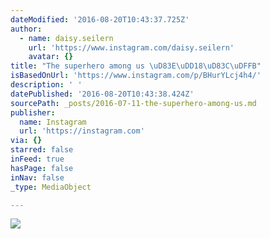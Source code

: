 ```yaml
---
dateModified: '2016-08-20T10:43:37.725Z'
author:
  - name: daisy.seilern
    url: 'https://www.instagram.com/daisy.seilern'
    avatar: {}
title: "The superhero among us \uD83E\uDD18\uD83C\uDFFB"
isBasedOnUrl: 'https://www.instagram.com/p/BHurYLcj4h4/'
description: ' '
datePublished: '2016-08-20T10:43:38.424Z'
sourcePath: _posts/2016-07-11-the-superhero-among-us.md
publisher:
  name: Instagram
  url: 'https://instagram.com'
via: {}
starred: false
inFeed: true
hasPage: false
inNav: false
_type: MediaObject

---
```

![](https://imgflo.herokuapp.com/graph/vahj1ThiexotieMo/8baffe5dd6f5ce6d4989de69d9a233f5/croprotate.jpg?cropheight=441&cropwidth=640&degrees=0&input=https%3A%2F%2Fscontent.cdninstagram.com%2Ft51.2885-15%2Fs640x640%2Fsh0.08%2Fe35%2F13584269_1115349451863884_144635011_n.jpg%3Fig_cache_key%3DMTI5MjE2MDkyMDY1OTY1ODg3Mg%253D%253D.2&x=0&y=96)